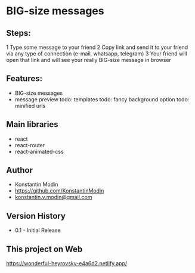 # BIG-size messages

## Steps:

1 Type some message to your friend
2 Copy link and send it to your friend via any type of connection (e-mail, whatsapp, telegram)
3 Your friend will open that link and will see your really BIG-size message in browser

## Features:

-   BIG-size messages
-   message preview
    todo: templates
    todo: fancy background option
    todo: minified urls

## Main libraries

-   react
-   react-router
-   react-animated-css

## Author

-   Konstantin Modin
-   https://github.com/KonstantinModin
-   konstantin.v.modin@gmail.com

## Version History

-   0.1 - Initial Release

## This project on Web

https://wonderful-heyrovsky-e4a6d2.netlify.app/
